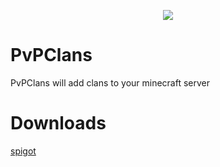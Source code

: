 


<p align="center">
<img src="https://i.imgur.com/UkSrBhL.png">
</p>

# PvPClans
PvPClans will add clans to your minecraft server

# Downloads
[spigot]()
